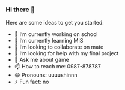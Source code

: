 ### Hi there 👋

<!--
**uuuushinnn/uuuushinnn** is a ✨ _special_ ✨ repository because its `README.md` (this file) appears on your GitHub profile.
-->

Here are some ideas to get you started:

- 🔭 I’m currently working on school
- 🌱 I’m currently learning MIS
- 👯 I’m looking to collaborate on mate
- 🤔 I’m looking for help with my final project
- 💬 Ask me about game
- 📫 How to reach me: 0987-878787
- 😄 Pronouns: uuuushinnn
- ⚡ Fun fact: no

